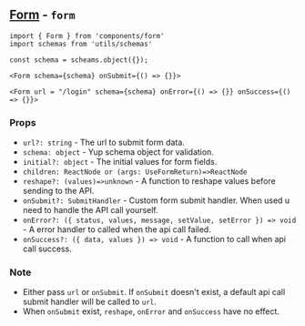 ## [Form](../components/form/form.tsx) - `form`

   ```tsx
   import { Form } from 'components/form'
   import schemas from 'utils/schemas'
   
   const schema = scheams.object({});

   <Form schema={schema} onSubmit={() => {}}>

   <Form url = "/login" schema={schema} onError={() => {}} onSuccess={() => {}}>
   ```
   
   ### Props
   - `url?: string` - The url to submit form data.
   - `schema: object` - Yup schema object for validation.
   - `initial?: object` - The initial values for form fields.
   - `children: ReactNode or (args: UseFormReturn)=>ReactNode`
   - `reshape?: (values)=>unknown` - A function to reshape values before sending to the API.
   - `onSubmit?: SubmitHandler` - Custom form submit handler. When used u need to handle the API call yourself.
   - `onError?: ({ status, values, message, setValue, setError }) => void` - A error handler to called when the api call failed.
   - `onSuccess?: ({ data, values }) => void` - A function to call when api call success.
   
   ### Note
   - Either pass `url` or `onSubmit`. If `onSubmit` doesn't exist, a default api call submit handler will be called to `url`.
   - When `onSubmit` exist, `reshape`, `onError` and `onSuccess` have no effect.
<br/>